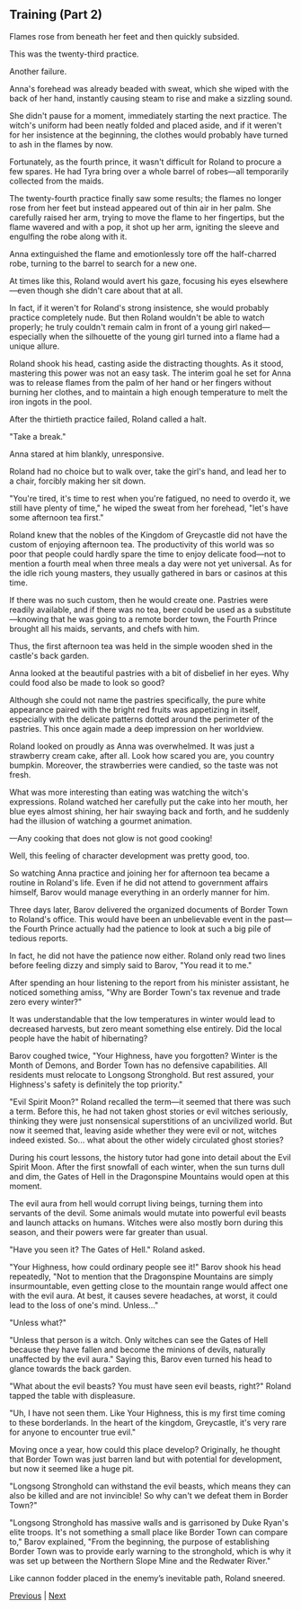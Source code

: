 ## Training (Part 2)
Flames rose from beneath her feet and then quickly subsided.

This was the twenty-third practice.

Another failure.

Anna's forehead was already beaded with sweat, which she wiped with the back of her hand, instantly causing steam to rise and make a sizzling sound.

She didn't pause for a moment, immediately starting the next practice. The witch's uniform had been neatly folded and placed aside, and if it weren't for her insistence at the beginning, the clothes would probably have turned to ash in the flames by now.

Fortunately, as the fourth prince, it wasn't difficult for Roland to procure a few spares. He had Tyra bring over a whole barrel of robes—all temporarily collected from the maids.

The twenty-fourth practice finally saw some results; the flames no longer rose from her feet but instead appeared out of thin air in her palm. She carefully raised her arm, trying to move the flame to her fingertips, but the flame wavered and with a pop, it shot up her arm, igniting the sleeve and engulfing the robe along with it.

Anna extinguished the flame and emotionlessly tore off the half-charred robe, turning to the barrel to search for a new one.

At times like this, Roland would avert his gaze, focusing his eyes elsewhere—even though she didn't care about that at all.

In fact, if it weren't for Roland's strong insistence, she would probably practice completely nude. But then Roland wouldn't be able to watch properly; he truly couldn't remain calm in front of a young girl naked—especially when the silhouette of the young girl turned into a flame had a unique allure.

Roland shook his head, casting aside the distracting thoughts. As it stood, mastering this power was not an easy task. The interim goal he set for Anna was to release flames from the palm of her hand or her fingers without burning her clothes, and to maintain a high enough temperature to melt the iron ingots in the pool.

After the thirtieth practice failed, Roland called a halt.

"Take a break."

Anna stared at him blankly, unresponsive.

Roland had no choice but to walk over, take the girl's hand, and lead her to a chair, forcibly making her sit down.

"You're tired, it's time to rest when you're fatigued, no need to overdo it, we still have plenty of time," he wiped the sweat from her forehead, "let's have some afternoon tea first."



Roland knew that the nobles of the Kingdom of Greycastle did not have the custom of enjoying afternoon tea. The productivity of this world was so poor that people could hardly spare the time to enjoy delicate food—not to mention a fourth meal when three meals a day were not yet universal. As for the idle rich young masters, they usually gathered in bars or casinos at this time.



If there was no such custom, then he would create one. Pastries were readily available, and if there was no tea, beer could be used as a substitute—knowing that he was going to a remote border town, the Fourth Prince brought all his maids, servants, and chefs with him.



Thus, the first afternoon tea was held in the simple wooden shed in the castle's back garden.



Anna looked at the beautiful pastries with a bit of disbelief in her eyes. Why could food also be made to look so good?



Although she could not name the pastries specifically, the pure white appearance paired with the bright red fruits was appetizing in itself, especially with the delicate patterns dotted around the perimeter of the pastries. This once again made a deep impression on her worldview.



Roland looked on proudly as Anna was overwhelmed. It was just a strawberry cream cake, after all. Look how scared you are, you country bumpkin. Moreover, the strawberries were candied, so the taste was not fresh.



What was more interesting than eating was watching the witch's expressions. Roland watched her carefully put the cake into her mouth, her blue eyes almost shining, her hair swaying back and forth, and he suddenly had the illusion of watching a gourmet animation.



—Any cooking that does not glow is not good cooking!



Well, this feeling of character development was pretty good, too.



So watching Anna practice and joining her for afternoon tea became a routine in Roland's life. Even if he did not attend to government affairs himself, Barov would manage everything in an orderly manner for him.



Three days later, Barov delivered the organized documents of Border Town to Roland's office. This would have been an unbelievable event in the past—the Fourth Prince actually had the patience to look at such a big pile of tedious reports.



In fact, he did not have the patience now either. Roland only read two lines before feeling dizzy and simply said to Barov, "You read it to me."



After spending an hour listening to the report from his minister assistant, he noticed something amiss, "Why are Border Town's tax revenue and trade zero every winter?"



It was understandable that the low temperatures in winter would lead to decreased harvests, but zero meant something else entirely. Did the local people have the habit of hibernating?



Barov coughed twice, "Your Highness, have you forgotten? Winter is the Month of Demons, and Border Town has no defensive capabilities. All residents must relocate to Longsong Stronghold. But rest assured, your Highness's safety is definitely the top priority."



"Evil Spirit Moon?" Roland recalled the term—it seemed that there was such a term. Before this, he had not taken ghost stories or evil witches seriously, thinking they were just nonsensical superstitions of an uncivilized world. But now it seemed that, leaving aside whether they were evil or not, witches indeed existed. So... what about the other widely circulated ghost stories?



During his court lessons, the history tutor had gone into detail about the Evil Spirit Moon. After the first snowfall of each winter, when the sun turns dull and dim, the Gates of Hell in the Dragonspine Mountains would open at this moment.



The evil aura from hell would corrupt living beings, turning them into servants of the devil. Some animals would mutate into powerful evil beasts and launch attacks on humans. Witches were also mostly born during this season, and their powers were far greater than usual.



"Have you seen it? The Gates of Hell." Roland asked.



"Your Highness, how could ordinary people see it!" Barov shook his head repeatedly, "Not to mention that the Dragonspine Mountains are simply insurmountable, even getting close to the mountain range would affect one with the evil aura. At best, it causes severe headaches, at worst, it could lead to the loss of one's mind. Unless..."



"Unless what?"



"Unless that person is a witch. Only witches can see the Gates of Hell because they have fallen and become the minions of devils, naturally unaffected by the evil aura." Saying this, Barov even turned his head to glance towards the back garden.



"What about the evil beasts? You must have seen evil beasts, right?" Roland tapped the table with displeasure.



"Uh, I have not seen them. Like Your Highness, this is my first time coming to these borderlands. In the heart of the kingdom, Greycastle, it's very rare for anyone to encounter true evil."



Moving once a year, how could this place develop? Originally, he thought that Border Town was just barren land but with potential for development, but now it seemed like a huge pit.



"Longsong Stronghold can withstand the evil beasts, which means they can also be killed and are not invincible! So why can't we defeat them in Border Town?"



"Longsong Stronghold has massive walls and is garrisoned by Duke Ryan's elite troops. It's not something a small place like Border Town can compare to," Barov explained, "From the beginning, the purpose of establishing Border Town was to provide early warning to the stronghold, which is why it was set up between the Northern Slope Mine and the Redwater River."



Like cannon fodder placed in the enemy’s inevitable path, Roland sneered.





[Previous](CH0006.md) | [Next](CH0008.md)
